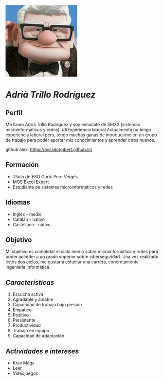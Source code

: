 ![Image](fotito.jpg) 
# **_Adrià Trillo Rodríguez_**

## Perfil
Me llamo Adrià Trillo Rodríguez y soy estudiate de SMX2 (sistemas microinformáticos y redes).
##Experiencia laboral
Actualmente no tengo experiencia laboral pero, tengo muchas ganas de introducirme en un grupo de trabajo para poder aportar mis conocimientos y aprender otros nuevos. 

github alex: https://aviladotgibert.github.io/

## **Formación**
- Título de ESO Garbí Pere Vergés
- MOS Excel Expert
- Estudiante de sistemas microinformáticos y redes

## **Idiomas**
- Inglés - medio
- Catalán - nativo
- Castellano - nativo


## **Objetivo**
Mi objetivo es completar el ciclo medio sobre microinformática y redes para poder acceder a un grado superior sobre ciberseguridad. Una vez realizado estos dos ciclos, me gustaría estudiar una carrera, concretamente ingeniería informática. 



## **_Características_**
1. Escucha activa 
2. Agradable y amable 
3. Capacidad de trabajo bajo presión 
4. Empático
5. Positivo
6. Persistente
7. Productividad
8. Trabajo en equipo
9. Capacidad de adaptación


## **_Actividades e intereses_**
- Krav Maga
- Leer
- Videojuegos
